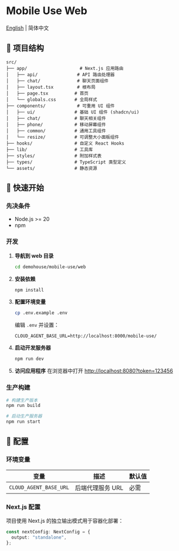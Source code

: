 # Mobile Use Web

[English](README.md) | 简体中文

## 📁 项目结构

```
src/
├── app/                    # Next.js 应用路由
│   ├── api/               # API 路由处理器
│   ├── chat/              # 聊天页面组件
│   ├── layout.tsx         # 根布局
│   ├── page.tsx          # 首页
│   └── globals.css       # 全局样式
├── components/            # 可重用 UI 组件
│   ├── ui/               # 基础 UI 组件 (shadcn/ui)
│   ├── chat/             # 聊天相关组件
│   ├── phone/            # 移动屏幕组件
│   ├── common/           # 通用工具组件
│   └── resize/           # 可调整大小面板组件
├── hooks/                # 自定义 React Hooks
├── lib/                  # 工具库
├── styles/               # 附加样式表
├── types/                # TypeScript 类型定义
└── assets/               # 静态资源
```

## 🚦 快速开始

### 先决条件

- Node.js >= 20
- npm 

### 开发

1. **导航到 web 目录**
   ```bash
   cd demohouse/mobile-use/web
   ```

2. **安装依赖**
   ```bash
   npm install
   ```

3. **配置环境变量**
   ```bash
   cp .env.example .env
   ```
   
   编辑 `.env` 并设置：
   ```env
   CLOUD_AGENT_BASE_URL=http://localhost:8000/mobile-use/
   ```

4. **启动开发服务器**
   ```bash
   npm run dev
   ```

5. **访问应用程序**
   在浏览器中打开 [http://localhost:8080?token=123456](http://localhost:8080?token=123456)

### 生产构建

```bash
# 构建生产版本
npm run build

# 启动生产服务器
npm run start
```

## 🔧 配置

### 环境变量

| 变量 | 描述 | 默认值 |
|------|------|--------|
| `CLOUD_AGENT_BASE_URL` | 后端代理服务 URL | 必需 |

### Next.js 配置

项目使用 Next.js 的独立输出模式用于容器化部署：

```typescript
const nextConfig: NextConfig = {
  output: "standalone",
};
```
